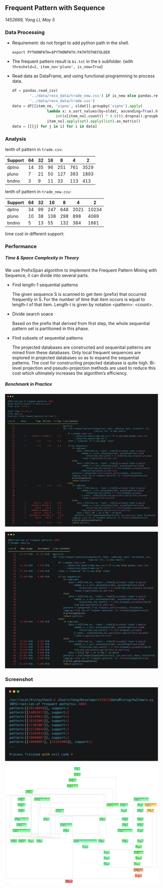 ## Frequent Pattern with Sequence

*1452669, Yang LI, May 5*

### Data Processing

- Requirement: do not forget to add python path in the shell.

  ```shell
  export PYTHONPATH=$PYTHONPATH:PATHTOTHEFOLDER
  ```

- The frequent pattern result is `bi.txt` in the `b` subfolder.  (with `threshold=2, item_no='pluno', is_new=True`)

- Read data as DataFrame, and using functional programming to process data.

  ```python
  df = pandas.read_csv(
          '../data/reco_data/trade_new.csv') if is_new else pandas.read_csv(
          '../data/reco_data/trade.csv')
  data = df[[item_no, 'vipno', sldat]].groupby('vipno').apply(
                  lambda x: x.sort_values(by=sldat, ascending=True).head(
                      int(x[item_no].count() * 0.6))).dropna().groupby(sldat)[
                  item_no].apply(set).apply(list).as_matrix()
  data = [[[j] for j in i] for i in data]
  ```

### Analysis

lenth of pattern in `trade.csv`:

| Support | 64   | 32   | 16   | 8    | 4    | 2    |
| ------- | ---- | ---- | ---- | ---- | ---- | ---- |
| dptno   | 14   | 35   | 96   | 251  | 761  | 3529 |
| pluno   | 7    | 21   | 50   | 127  | 393  | 1893 |
| bndno   | 3    | 9    | 11   | 33   | 113  | 413  |

lenth of pattern in `trade_new.csv`:

| Support | 64   | 32   | 16   | 8    | 4    | 2     |
| ------- | ---- | ---- | ---- | ---- | ---- | ----- |
| dptno   | 34   | 99   | 247  | 648  | 2021 | 10234 |
| pluno   | 10   | 38   | 108  | 298  | 898  | 4069  |
| bndno   | 5    | 13   | 55   | 132  | 384  | 1661  |

time cost in different support:



### Performance

##### Time & Space Complexity in Theory

We use PrefixSpan algorithm to implement the Frequent Pattern Mining with Sequence, it can divide into several parts.

- Find length-1 sequential patterns

  The given sequence S is scanned to get item (prefix) that occurred frequently in S. For the number of time that item occurs is equal to length-l of that item. Length-l is given by notation \<pattern>: \<count>.

- Divide search soace

  Based on the prefix that derived from first step, the whole sequential pattern set is partitioned in this phase. 

- FInd subsets of sequential patterns

  The projected databases are constructed and sequential patterns are mined from these databases. Only local frequent sequences are explored in projected databases so as to expand the sequential patterns. The cost for constructing projected database is quite high. Bi-level projection and pseudo-projection methods are used to reduce this cost which ultimately increases the algorithm’s efficiency.

##### Benchmark in Practice

![](../res/biline.png)

![](../res/bimem.png)

### Screenshot

![](../res/bi.png)

![](../res/biprofile.png)